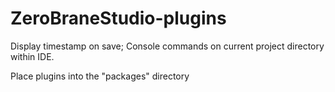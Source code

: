 # ZeroBraneStudio-plugins
Display timestamp on save; Console commands on current project directory within IDE.

Place plugins into the "packages" directory
